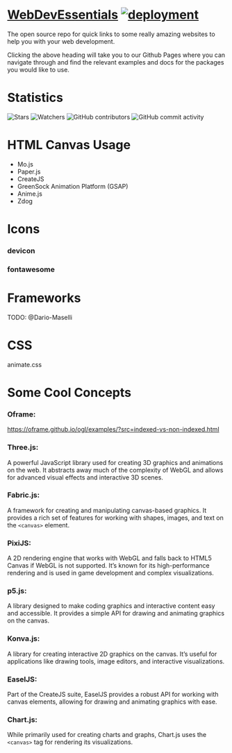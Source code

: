 # [WebDevEssentials](https://dario-maselli.github.io/WebDevEssentials/) [![deployment](https://github.com/Dario-Maselli/WebDevEssentials/actions/workflows/pages/pages-build-deployment/badge.svg)](https://github.com/Dario-Maselli/WebDevEssentials/actions/workflows/pages/pages-build-deployment)

The open source repo for quick links to some really amazing websites to help you with your web development.

Clicking the above heading will take you to our Github Pages where you can navigate through and find the relevant examples and docs for the packages you would like to use.

# Statistics
<!-- ![Forks](https://img.shields.io/github/forks/dario-maselli/WebDevEssentials.svg?style=flat&color=aqua) -->
![Stars](https://img.shields.io/github/stars/dario-maselli/WebDevEssentials.svg?style=flat&color=green)
![Watchers](https://img.shields.io/github/watchers/dario-maselli/WebDevEssentials.svg?style=flat&color=blue)
![GitHub contributors](https://img.shields.io/github/contributors/dario-maselli/WebDevEssentials?style=flat&color=purple)
![GitHub commit activity](https://img.shields.io/github/commit-activity/m/dario-maselli/WebDevEssentials?style=flat&color=brown)





# HTML Canvas Usage 
- Mo.js
- Paper.js
- CreateJS
- GreenSock Animation Platform (GSAP)
- Anime.js
- Zdog

# Icons
### devicon

### fontawesome

# Frameworks 
TODO: @Dario-Maselli

# CSS
animate.css


# Some Cool Concepts
### Oframe:
https://oframe.github.io/ogl/examples/?src=indexed-vs-non-indexed.html

### Three.js: 
A powerful JavaScript library used for creating 3D graphics and animations on the web. It abstracts away much of the complexity of WebGL and allows for advanced visual effects and interactive 3D scenes.

### Fabric.js:
A framework for creating and manipulating canvas-based graphics. It provides a rich set of features for working with shapes, images, and text on the ```<canvas>``` element.

### PixiJS:
A 2D rendering engine that works with WebGL and falls back to HTML5 Canvas if WebGL is not supported. It’s known for its high-performance rendering and is used in game development and complex visualizations.

### p5.js:
A library designed to make coding graphics and interactive content easy and accessible. It provides a simple API for drawing and animating graphics on the canvas.

### Konva.js:
A library for creating interactive 2D graphics on the canvas. It’s useful for applications like drawing tools, image editors, and interactive visualizations.

### EaselJS:
Part of the CreateJS suite, EaselJS provides a robust API for working with canvas elements, allowing for drawing and animating graphics with ease.

### Chart.js:
While primarily used for creating charts and graphs, Chart.js uses the ```<canvas>``` tag for rendering its visualizations.